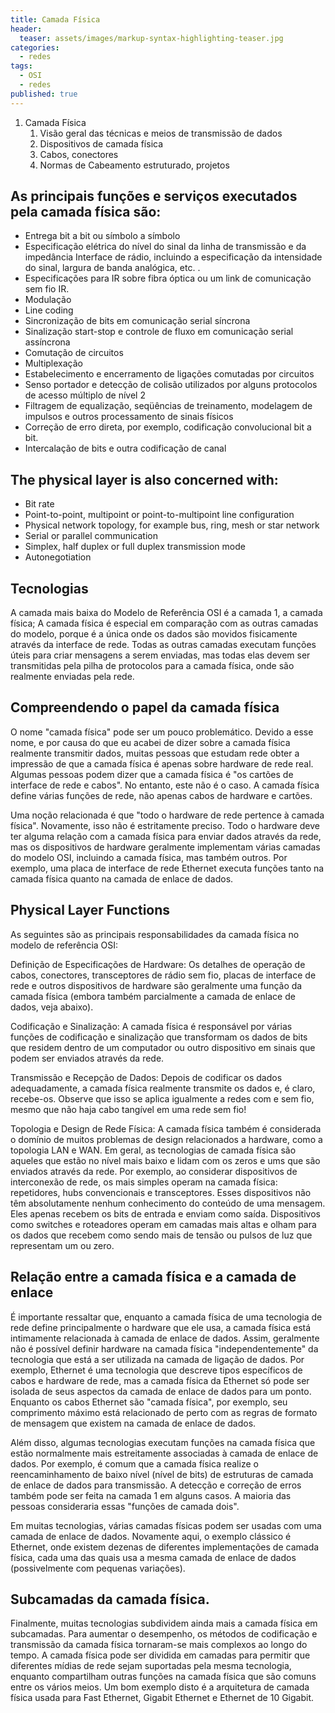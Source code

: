 ```yaml
---
title: Camada Física
header:
  teaser: assets/images/markup-syntax-highlighting-teaser.jpg
categories:
  - redes
tags:
  - OSI
  - redes
published: true
---
```


1. Camada Física
   1. Visão geral das técnicas e meios de transmissão de dados
   2. Dispositivos de camada física
   3. Cabos, conectores
   4. Normas de Cabeamento estruturado, projetos


## As principais funções e serviços executados pela camada física são:

- Entrega bit a bit ou símbolo a símbolo
- Especificação elétrica do nível do sinal da linha de transmissão e da impedância Interface de rádio, incluindo a especificação da intensidade do sinal, largura de banda analógica, etc. .
- Especificações para IR sobre fibra óptica ou um link de comunicação sem fio IR.
- Modulação
- Line coding
- Sincronização de bits em comunicação serial síncrona
- Sinalização start-stop e controle de fluxo em comunicação serial assíncrona
- Comutação de circuitos
- Multiplexação
- Estabelecimento e encerramento de ligações comutadas por circuitos
- Senso portador e detecção de colisão utilizados por alguns protocolos de acesso múltiplo de nível 2
- Filtragem de equalização, seqüências de treinamento, modelagem de impulsos e outros processamento de sinais físicos
- Correção de erro direta, por exemplo, codificação convolucional bit a bit.
- Intercalação de bits e outra codificação de canal

## The physical layer is also concerned with:

- Bit rate
- Point-to-point, multipoint or point-to-multipoint line configuration
- Physical network topology, for example bus, ring, mesh or star network
- Serial or parallel communication
- Simplex, half duplex or full duplex transmission mode
- Autonegotiation


## Tecnologias
  
A camada mais baixa do Modelo de Referência OSI é a camada 1, a camada física; A camada física é especial em comparação com as outras camadas do modelo, porque é a única onde os dados são movidos fisicamente através da interface de rede. Todas as outras camadas executam funções úteis para criar mensagens a serem enviadas, mas todas elas devem ser transmitidas pela pilha de protocolos para a camada física, onde são realmente enviadas pela rede.

## Compreendendo o papel da camada física

O nome "camada física" pode ser um pouco problemático. Devido a esse nome, e por causa do que eu acabei de dizer sobre a camada física realmente transmitir dados, muitas pessoas que estudam rede obter a impressão de que a camada física é apenas sobre hardware de rede real. Algumas pessoas podem dizer que a camada física é "os cartões de interface de rede e cabos". No entanto, este não é o caso. A camada física define várias funções de rede, não apenas cabos de hardware e cartões.

Uma noção relacionada é que "todo o hardware de rede pertence à camada física". Novamente, isso não é estritamente preciso. Todo o hardware deve ter alguma relação com a camada física para enviar dados através da rede, mas os dispositivos de hardware geralmente implementam várias camadas do modelo OSI, incluindo a camada física, mas também outros. Por exemplo, uma placa de interface de rede Ethernet executa funções tanto na camada física quanto na camada de enlace de dados.

## Physical Layer Functions

As seguintes são as principais responsabilidades da camada física no modelo de referência OSI:

Definição de Especificações de Hardware: Os detalhes de operação de cabos, conectores, transceptores de rádio sem fio, placas de interface de rede e outros dispositivos de hardware são geralmente uma função da camada física (embora também parcialmente a camada de enlace de dados, veja abaixo).

Codificação e Sinalização: A camada física é responsável por várias funções de codificação e sinalização que transformam os dados de bits que residem dentro de um computador ou outro dispositivo em sinais que podem ser enviados através da rede.

Transmissão e Recepção de Dados: Depois de codificar os dados adequadamente, a camada física realmente transmite os dados e, é claro, recebe-os. Observe que isso se aplica igualmente a redes com e sem fio, mesmo que não haja cabo tangível em uma rede sem fio!

Topologia e Design de Rede Física: A camada física também é considerada o domínio de muitos problemas de design relacionados a hardware, como a topologia LAN e WAN.
Em geral, as tecnologias de camada física são aqueles que estão no nível mais baixo e lidam com os zeros  e ums que são enviados através da rede. Por exemplo, ao considerar dispositivos de interconexão de rede, os mais simples operam na camada física: repetidores, hubs convencionais e transceptores. Esses dispositivos não têm absolutamente nenhum conhecimento do conteúdo de uma mensagem. Eles apenas recebem os bits de entrada e enviam como saída. Dispositivos como switches e roteadores operam em camadas mais altas e olham para os dados que recebem como sendo mais de tensão ou pulsos de luz que representam um ou zero.

## Relação entre a camada física e a camada de enlace

É importante ressaltar que, enquanto a camada física de uma tecnologia de rede define principalmente o hardware que ele usa, a camada física está intimamente relacionada à camada de enlace de dados. Assim, geralmente não é possível definir hardware na camada física "independentemente" da tecnologia que está a ser utilizada na camada de ligação de dados. Por exemplo, Ethernet é uma tecnologia que descreve tipos específicos de cabos e hardware de rede, mas a camada física da Ethernet só pode ser isolada de seus aspectos da camada de enlace de dados para um ponto. Enquanto os cabos Ethernet são "camada física", por exemplo, seu comprimento máximo está relacionado de perto com as regras de formato de mensagem que existem na camada de enlace de dados.

Além disso, algumas tecnologias executam funções na camada física que estão normalmente mais estreitamente associadas à camada de enlace de dados. Por exemplo, é comum que a camada física realize o reencaminhamento de baixo nível (nível de bits) de estruturas de camada de enlace de dados para transmissão. A detecção e correção de erros também pode ser feita na camada 1 em alguns casos. A maioria das pessoas consideraria essas "funções de camada dois".

Em muitas tecnologias, várias camadas físicas podem ser usadas com uma camada de enlace de dados. Novamente aqui, o exemplo clássico é Ethernet, onde existem dezenas de diferentes implementações de camada física, cada uma das quais usa a mesma camada de enlace de dados (possivelmente com pequenas variações).

## Subcamadas da camada física.

Finalmente, muitas tecnologias subdividem ainda mais a camada física em subcamadas. Para aumentar o desempenho, os métodos de codificação e transmissão da camada física tornaram-se mais complexos ao longo do tempo. A camada física pode ser dividida em camadas para permitir que diferentes mídias de rede sejam suportadas pela mesma tecnologia, enquanto compartilham outras funções na camada física que são comuns entre os vários meios. Um bom exemplo disto é a arquitetura de camada física usada para Fast Ethernet, Gigabit Ethernet e Ethernet de 10 Gigabit.
